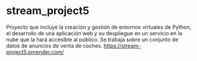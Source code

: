 # stream_project5
Proyecto que incluye la creación y gestión de entornos virtuales de Python, el desarrollo de una aplicación web y su despliegue en un servicio en la nube que la hará accesible al público. Se trabaja sobre un conjunto de datos de anuncios de venta de coches. 
https://stream-project5.onrender.com/ 

